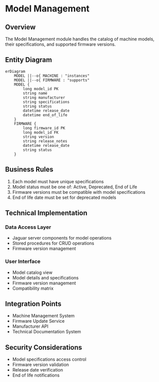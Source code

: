 # Model Management

## Overview
The Model Management module handles the catalog of machine models, their specifications, and supported firmware versions.

## Entity Diagram
```mermaid
erDiagram
    MODEL ||--o{ MACHINE : "instances"
    MODEL ||--o{ FIRMWARE : "supports"
    MODEL {
        long model_id PK
        string name
        string manufacturer
        string specifications
        string status
        datetime release_date
        datetime end_of_life
    }
    FIRMWARE {
        long firmware_id PK
        long model_id FK
        string version
        string release_notes
        datetime release_date
        string status
    }
```

## Business Rules
1. Each model must have unique specifications
2. Model status must be one of: Active, Deprecated, End of Life
3. Firmware versions must be compatible with model specifications
4. End of life date must be set for deprecated models

## Technical Implementation
### Data Access Layer
- Jaguar server components for model operations
- Stored procedures for CRUD operations
- Firmware version management

### User Interface
- Model catalog view
- Model details and specifications
- Firmware version management
- Compatibility matrix

## Integration Points
- Machine Management System
- Firmware Update Service
- Manufacturer API
- Technical Documentation System

## Security Considerations
- Model specifications access control
- Firmware version validation
- Release date verification
- End of life notifications 
